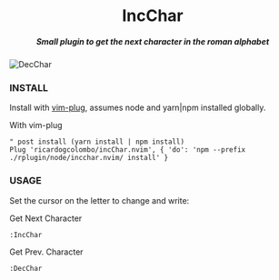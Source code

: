 <h1 align="center">IncChar</h1>

<h5 align="center"> Small plugin to get the next character in the roman alphabet</h5>

![DecChar](/media/decchar.gif?raw=true 'DecChar')


### INSTALL
Install with [vim-plug](https://github.com/junegunn/vim-plug), assumes node and
yarn|npm installed globally.

With vim-plug
```vim
" post install (yarn install | npm install)
Plug 'ricardogcolombo/incChar.nvim', { 'do': 'npm --prefix ./rplugin/node/incchar.nvim/ install' }
```

### USAGE
Set the cursor on the letter to change and write:

Get Next Character

```vim
:IncChar
```

Get Prev. Character
```vim
:DecChar
```
